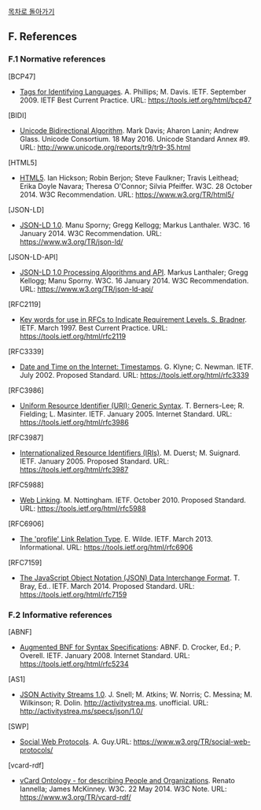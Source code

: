 [목차로 돌아가기](ActivityStreams2.0Contents.md)

## F. References

### F.1 Normative references

[BCP47]
- [Tags for Identifying Languages](https://tools.ietf.org/html/bcp47). A. Phillips; M. Davis. IETF. September 2009. IETF Best Current Practice. URL: https://tools.ietf.org/html/bcp47 

[BIDI]
- [Unicode Bidirectional Algorithm](http://www.unicode.org/reports/tr9/tr9-35.html). Mark Davis; Aharon Lanin; Andrew Glass. Unicode Consortium. 18 May 2016. Unicode Standard Annex #9. URL: http://www.unicode.org/reports/tr9/tr9-35.html 

[HTML5]
- [HTML5](https://www.w3.org/TR/html5/). Ian Hickson; Robin Berjon; Steve Faulkner; Travis Leithead; Erika Doyle Navara; Theresa O'Connor; Silvia Pfeiffer. W3C. 28 October 2014. W3C Recommendation. URL: https://www.w3.org/TR/html5/ 

[JSON-LD]
- [JSON-LD 1.0](https://www.w3.org/TR/json-ld/). Manu Sporny; Gregg Kellogg; Markus Lanthaler. W3C. 16 January 2014. W3C Recommendation. URL: https://www.w3.org/TR/json-ld/ 

[JSON-LD-API]
- [JSON-LD 1.0 Processing Algorithms and API](https://www.w3.org/TR/json-ld-api/). Markus Lanthaler; Gregg Kellogg; Manu Sporny. W3C. 16 January 2014. W3C Recommendation. URL: https://www.w3.org/TR/json-ld-api/ 

[RFC2119]
- [Key words for use in RFCs to Indicate Requirement Levels. S. Bradner](https://tools.ietf.org/html/rfc2119). IETF. March 1997. Best Current Practice. URL: https://tools.ietf.org/html/rfc2119 

[RFC3339]
- [Date and Time on the Internet: Timestamps](https://tools.ietf.org/html/rfc3339). G. Klyne; C. Newman. IETF. July 2002. Proposed Standard. URL: https://tools.ietf.org/html/rfc3339 

[RFC3986]
- [Uniform Resource Identifier (URI): Generic Syntax](https://tools.ietf.org/html/rfc3986). T. Berners-Lee; R. Fielding; L. Masinter. IETF. January 2005. Internet Standard. URL: https://tools.ietf.org/html/rfc3986 

[RFC3987]
- [Internationalized Resource Identifiers (IRIs)](https://tools.ietf.org/html/rfc3987). M. Duerst; M. Suignard. IETF. January 2005. Proposed Standard. URL: https://tools.ietf.org/html/rfc3987 

[RFC5988]
- [Web Linking](https://tools.ietf.org/html/rfc5988). M. Nottingham. IETF. October 2010. Proposed Standard. URL: https://tools.ietf.org/html/rfc5988 

[RFC6906]
- [The 'profile' Link Relation Type](https://tools.ietf.org/html/rfc6906). E. Wilde. IETF. March 2013. Informational. URL: https://tools.ietf.org/html/rfc6906 

[RFC7159]
- [The JavaScript Object Notation (JSON) Data Interchange Format](https://tools.ietf.org/html/rfc7159). T. Bray, Ed.. IETF. March 2014. Proposed Standard. URL: https://tools.ietf.org/html/rfc7159 

### F.2 Informative references

[ABNF]
- [Augmented BNF for Syntax Specifications](https://tools.ietf.org/html/rfc5234): ABNF. D. Crocker, Ed.; P. Overell. IETF. January 2008. Internet Standard. URL: https://tools.ietf.org/html/rfc5234 

[AS1]
- [JSON Activity Streams 1.0](http://activitystrea.ms/specs/json/1.0/). J. Snell; M. Atkins; W. Norris; C. Messina; M. Wilkinson; R. Dolin. http://activitystrea.ms. unofficial. URL: http://activitystrea.ms/specs/json/1.0/ 

[SWP]
- [Social Web Protocols](https://www.w3.org/TR/social-web-protocols/). A. Guy.URL: https://www.w3.org/TR/social-web-protocols/ 

[vcard-rdf]
- [vCard Ontology - for describing People and Organizations](https://www.w3.org/TR/vcard-rdf/). Renato Iannella; James McKinney. W3C. 22 May 2014. W3C Note. URL: https://www.w3.org/TR/vcard-rdf/ 
